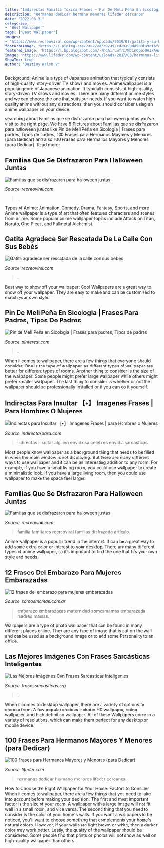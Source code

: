 ```yaml
---
title: "Indirectas Familia Toxica Frases ~ Pin De Meli Peña En Sicologia"
description: "Hermanas dedicar hermano menores lifeder cercanos"
date: "2022-08-31"
categories:
- "Best Wallpaper"
tags: ["Best Wallpaper"]
images:
- "https://www.recreoviral.com/wp-content/uploads/2019/07/gatita-y-su-bebé-recreoviral.com-8.jpg"
featuredImage: "https://i.pinimg.com/736x/cd/c9/39/cdc9398dd939f49efafad09c63abcbb5.jpg"
featured_image: "https://1.bp.blogspot.com/-PhqAirLwfrI/WJinOpoo0AI/AAAAAAAADYw/0t4ZVyjGfP0UeQanFz8weQPLc4Qxbt4yACK4B/s000/indirectas-para-insultar-11.jpg"
image: "https://www.lifeder.com/wp-content/uploads/2017/03/hermanos-lifeder-9.jpg"
ShowToc: true
author: "Destiny Walsh V"
---
```



Background: Anime is a type of Japanese animation that typically consists of high-quality, story-driven TV shows and movies.
Anime wallpaper is a popular genre of Japanese animation. It typically consists of high-quality, story-driven TV shows and movies. There are many different anime styles and we can choose the one that suits our needs. If you want to watch high quality anime without any distractions, then you should consider using an anime wallpaper on your device.

	

		
searching about Familias que se disfrazaron para halloween juntas you've visit to the right page. We have 8 Pictures about Familias que se disfrazaron para halloween juntas like Pin de Meli Peña en Sicologia | Frases para padres, Tipos de padres, 100 Frases para Hermanos Mayores y Menores (para Dedicar) and also 100 Frases para Hermanos Mayores y Menores (para Dedicar). Read more:
		
    
## Familias Que Se Disfrazaron Para Halloween Juntas

<img loading=lazy src="https://www.recreoviral.com/wp-content/uploads/2014/10/J4GsjRM.jpg" onerror="this.onerror=null;this.src='https://tse2.mm.bing.net/th?id=OIP.TqQ-VCUjk2jIzFHam9wiLwHaFZ&amp;pid=15.1';" alt="Familias que se disfrazaron para halloween juntas">

_Source: recreoviral.com_

>. 

	

Types of Anime: Animation, Comedy, Drama, Fantasy, Sports, and more
Anime wallpaper is a type of art that often features characters and scenes from anime. Some popular anime wallpaper topics include Attack on Titan, Naruto, One Piece, and Fullmetal Alchemist.

    
## Gatita Agradece Ser Rescatada De La Calle Con Sus Bebés

<img loading=lazy src="https://www.recreoviral.com/wp-content/uploads/2019/07/gatita-y-su-bebé-recreoviral.com-8.jpg" onerror="this.onerror=null;this.src='https://tse2.mm.bing.net/th?id=OIP.NOuNBHuxwwH_zVoJr8KiiAHaJ3&amp;pid=15.1';" alt="Gatita agradece ser rescatada de la calle con sus bebés">

_Source: recreoviral.com_

>. 

	

Best way to show off your wallpaper:
Cool Wallpapers are a great way to show off your wallpaper. They are easy to make and can be customized to match your own style.

    
## Pin De Meli Peña En Sicologia | Frases Para Padres, Tipos De Padres

<img loading=lazy src="https://i.pinimg.com/736x/cd/c9/39/cdc9398dd939f49efafad09c63abcbb5.jpg" onerror="this.onerror=null;this.src='https://tse3.mm.bing.net/th?id=OIP.qgX3hjX_j4k1ZgYkA1yn6wHaHa&amp;pid=15.1';" alt="Pin de Meli Peña en Sicologia | Frases para padres, Tipos de padres">

_Source: pinterest.com_

>. 

	

When it comes to wallpaper, there are a few things that everyone should consider. One is the type of wallpaper, as different types of wallpaper are better for different types of rooms. Another thing to consider is the size of the wallpaper. Some people might prefer large wallpaper while others might prefer smaller wallpaper. The last thing to consider is whether or not the wallpaper should be professionally installed or if you can do it yourself.

    
## Indirectas Para Insultar 【•】 Imagenes Frases | Para Hombres O Mujeres

<img loading=lazy src="https://1.bp.blogspot.com/-PhqAirLwfrI/WJinOpoo0AI/AAAAAAAADYw/0t4ZVyjGfP0UeQanFz8weQPLc4Qxbt4yACK4B/s000/indirectas-para-insultar-11.jpg" onerror="this.onerror=null;this.src='https://tse3.mm.bing.net/th?id=OIP.1m7lrBNMVngWDbPtFRfUcgHaHa&amp;pid=15.1';" alt="Indirectas para Insultar 【•】 Imagenes Frases | para Hombres o Mujeres">

_Source: indirectaspara.com_

>indirectas insultar alguien envidiosa celebres envidia sarcasticas. 

	

Most people know wallpaper as a background thing that needs to be filled in when the main window is not displaying. But there are many different ways to use wallpaper and it can be an interesting addition to any room. For example, if you have a small living room, you could use wallpaper to create a minimalistic look. If you have a large living room, then you could use wallpaper to make the space feel larger.

    
## Familias Que Se Disfrazaron Para Halloween Juntas

<img loading=lazy src="https://www.recreoviral.com/wp-content/uploads/2014/10/pXYB8I6-1.jpg" onerror="this.onerror=null;this.src='https://tse1.mm.bing.net/th?id=OIP.OmfE04la8xCeTdzrDQceJgHaJv&amp;pid=15.1';" alt="Familias que se disfrazaron para halloween juntas">

_Source: recreoviral.com_

>familia familiares recreoviral familias disfrazada artículo. 

	

Anime wallpaper is a popular trend in the internet. It can be a great way to add some extra color or interest to your desktop. There are many different types of anime wallpaper, so it’s important to find the one that fits your own style and needs.

    
## 12 Frases Del Embarazo Para Mujeres Embarazadas

<img loading=lazy src="https://www.somosmamas.com.ar/wp-content/uploads/2016/10/Fraseembarazo5.jpg" onerror="this.onerror=null;this.src='https://tse1.mm.bing.net/th?id=OIP.hdtPKAlAkPqiZCr16lLP6wHaE8&amp;pid=15.1';" alt="12 frases del embarazo para mujeres embarazadas">

_Source: somosmamas.com.ar_

>embarazo embarazadas maternidad somosmamas embarazada madres mamas. 

	



Wallpapers are a type of photo wallpaper that can be found in many different places online. They are any type of image that is put on the wall and can be used as a background image or to add some Personality to an office.

    
## Las Mejores Imágenes Con Frases Sarcásticas Inteligentes

<img loading=lazy src="https://frasessarcasticas.org/wp-content/uploads/2016/11/Frases-sarcásticas-para-inteligentes.png" onerror="this.onerror=null;this.src='https://tse1.mm.bing.net/th?id=OIP.S9wzIvuIOEKVSFdlNoA1GQHaHT&amp;pid=15.1';" alt="Las Mejores Imágenes Con Frases Sarcásticas Inteligentes">

_Source: frasessarcasticas.org_

>. 

	

When it comes to desktop wallpaper, there are a variety of options to choose from. A few popular choices include: HD wallpaper, retina wallpaper, and high definition wallpaper. All of these Wallpapers come in a variety of resolutions, which can make them perfect for any desktop or mobile device. 

    
## 100 Frases Para Hermanos Mayores Y Menores (para Dedicar)

<img loading=lazy src="https://www.lifeder.com/wp-content/uploads/2017/03/hermanos-lifeder-9.jpg" onerror="this.onerror=null;this.src='https://tse3.mm.bing.net/th?id=OIP.YRTjqyuzBTTznreMAxyQowHaEw&amp;pid=15.1';" alt="100 Frases para Hermanos Mayores y Menores (para Dedicar)">

_Source: lifeder.com_

>hermanas dedicar hermano menores lifeder cercanos. 

	

How to Choose the Right Wallpaper for Your Home: Factors to Consider
When it comes to wallpaper, there are a few things that you need to take into account before making your decision. The first and most important factor is the size of your room. A wallpaper with a large image will not fit well in a small room, and vice versa. 
The second thing that you need to consider is the color of your home's walls. If you want a wallpapers to be noticed, you'll want to choose something that complements your home's natural colors. However, if your walls are light brown or white, then a darker color may work better. 
Lastly, the quality of the wallpaper should be considered. Some people find that prints or photos will not show as well on high-quality wallpaper than others.

